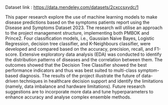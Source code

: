 Dataset link : https://data.mendeley.com/datasets/2cxccsxydc/1

This paper research explore the use of machine learning models to make disease predictions based on the symptoms patients report using the Disease and Symptoms Dataset 2023. The research will utilise an approach to the project management structure, implementing both PMBOK and Prince2. Four classification models, i.e., Gaussian Naive Bayes, Logistic Regression, decision tree classifier, and K-Neighbours classifier, were developed and compared based on the accuracy, precision, recall, and F1-score. Extensive exploratory data analysis (EDA) was conducted to identify the distribution patterns of diseases and the correlation between them. The outcomes showed that the Decision Tree Classifier showed the best performance indicators and thus was best suited to multi-class symptom-based diagnosis. The results of the project illustrate the future of data-driven techniques in healthcare decision support and identify the limitations (namely, data imbalance and hardware limitations). Future research suggestions are to incorporate more data and tune hyperparameters to enhance accuracy and analyse complex ensemble methods.
